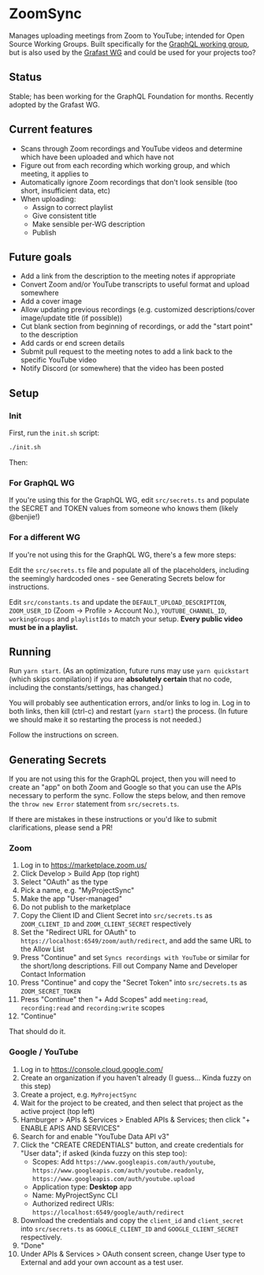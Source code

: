 # ZoomSync

Manages uploading meetings from Zoom to YouTube; intended for Open Source
Working Groups. Built specifically for the
[GraphQL working group](https://github.com/graphql/graphql-wg), but is also used
by the [Grafast WG](https://github.com/grafast/wg) and could be used for your
projects too?

## Status

Stable; has been working for the GraphQL Foundation for months. Recently adopted
by the Grafast WG.

## Current features

- Scans through Zoom recordings and YouTube videos and determine which have been
  uploaded and which have not
- Figure out from each recording which working group, and which meeting, it
  applies to
- Automatically ignore Zoom recordings that don't look sensible (too short,
  insufficient data, etc)
- When uploading:
  - Assign to correct playlist
  - Give consistent title
  - Make sensible per-WG description
  - Publish

## Future goals

- Add a link from the description to the meeting notes if appropriate
- Convert Zoom and/or YouTube transcripts to useful format and upload somewhere
- Add a cover image
- Allow updating previous recordings (e.g. customized descriptions/cover
  image/update title (if possible))
- Cut blank section from beginning of recordings, or add the "start point" to
  the description
- Add cards or end screen details
- Submit pull request to the meeting notes to add a link back to the specific
  YouTube video
- Notify Discord (or somewhere) that the video has been posted

## Setup

### Init

First, run the `init.sh` script:

```bash
./init.sh
```

Then:

### For GraphQL WG

If you're using this for the GraphQL WG, edit `src/secrets.ts` and populate the
SECRET and TOKEN values from someone who knows them (likely @benjie!)

### For a different WG

If you're not using this for the GraphQL WG, there's a few more steps:

Edit the `src/secrets.ts` file and populate all of the placeholders, including
the seemingly hardcoded ones - see Generating Secrets below for instructions.

Edit `src/constants.ts` and update the `DEFAULT_UPLOAD_DESCRIPTION`,
`ZOOM_USER_ID` (Zoom -> Profile > Account No.), `YOUTUBE_CHANNEL_ID`,
`workingGroups` and `playlistIds` to match your setup. **Every public video must
be in a playlist.**

## Running

Run `yarn start`. (As an optimization, future runs may use `yarn quickstart`
(which skips compilation) if you are **absolutely certain** that no code,
including the constants/settings, has changed.)

You will probably see authentication errors, and/or links to log in. Log in to
both links, then kill (ctrl-c) and restart (`yarn start`) the process. (In
future we should make it so restarting the process is not needed.)

Follow the instructions on screen.

## Generating Secrets

If you are not using this for the GraphQL project, then you will need to create
an "app" on both Zoom and Google so that you can use the APIs necessary to
perform the sync. Follow the steps below, and then remove the `throw new Error`
statement from `src/secrets.ts`.

If there are mistakes in these instructions or you'd like to submit
clarifications, please send a PR!

### Zoom

1. Log in to https://marketplace.zoom.us/
2. Click Develop > Build App (top right)
3. Select "OAuth" as the type
4. Pick a name, e.g. "MyProjectSync"
5. Make the app "User-managed"
6. Do not publish to the marketplace
7. Copy the Client ID and Client Secret into `src/secrets.ts` as
   `ZOOM_CLIENT_ID` and `ZOOM_CLIENT_SECRET` respectively
8. Set the "Redirect URL for OAuth" to
   `https://localhost:6549/zoom/auth/redirect`, and add the same URL to the
   Allow List
9. Press "Continue" and set `Syncs recordings with YouTube` or similar for the
   short/long descriptions. Fill out Company Name and Developer Contact
   Information
10. Press "Continue" and copy the "Secret Token" into `src/secrets.ts` as
    `ZOOM_SECRET_TOKEN`
11. Press "Continue" then "+ Add Scopes" add `meeting:read`, `recording:read`
    and `recording:write` scopes
12. "Continue"

That should do it.

### Google / YouTube

1. Log in to https://console.cloud.google.com/
2. Create an organization if you haven't already (I guess... Kinda fuzzy on this
   step)
3. Create a project, e.g. `MyProjectSync`
4. Wait for the project to be created, and then select that project as the
   active project (top left)
5. Hamburger > APIs & Services > Enabled APIs & Services; then click "+ ENABLE
   APIS AND SERVICES"
6. Search for and enable "YouTube Data API v3"
7. Click the "CREATE CREDENTIALS" button, and create credentials for "User
   data"; if asked (kinda fuzzy on this step too):
   - Scopes: Add `https://www.googleapis.com/auth/youtube`,
     `https://www.googleapis.com/auth/youtube.readonly`,
     `https://www.googleapis.com/auth/youtube.upload`
   - Application type: **Desktop** app
   - Name: MyProjectSync CLI
   - Authorized redirect URIs: `https://localhost:6549/google/auth/redirect`
8. Download the credentials and copy the `client_id` and `client_secret` into
   `src/secrets.ts` as `GOOGLE_CLIENT_ID` and `GOOGLE_CLIENT_SECRET`
   respectively.
9. "Done"
10. Under APIs & Services > OAuth consent screen, change User type to External
    and add your own account as a test user.

